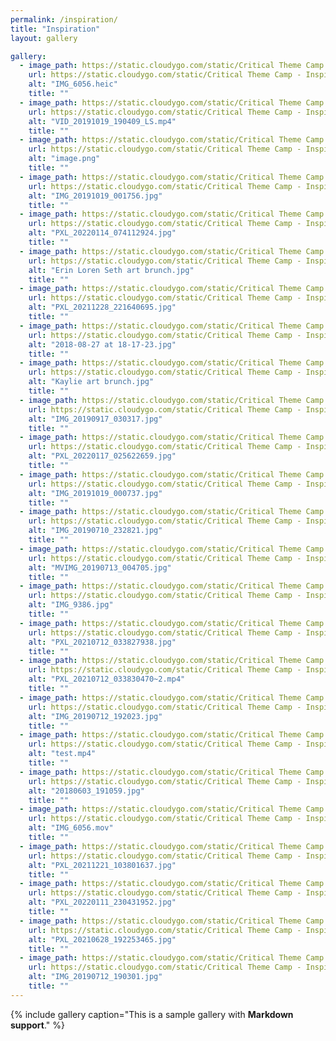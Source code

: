 ```yaml
---
permalink: /inspiration/
title: "Inspiration"
layout: gallery

gallery:
  - image_path: https://static.cloudygo.com/static/Critical Theme Camp - Inspiration/IMG_6056_thumb.heic
    url: https://static.cloudygo.com/static/Critical Theme Camp - Inspiration/IMG_6056.heic
    alt: "IMG_6056.heic"
    title: ""
  - image_path: https://static.cloudygo.com/static/Critical Theme Camp - Inspiration/VID_20191019_190409_LS_thumb.mp4
    url: https://static.cloudygo.com/static/Critical Theme Camp - Inspiration/VID_20191019_190409_LS.mp4
    alt: "VID_20191019_190409_LS.mp4"
    title: ""
  - image_path: https://static.cloudygo.com/static/Critical Theme Camp - Inspiration/image_thumb.png
    url: https://static.cloudygo.com/static/Critical Theme Camp - Inspiration/image.png
    alt: "image.png"
    title: ""
  - image_path: https://static.cloudygo.com/static/Critical Theme Camp - Inspiration/IMG_20191019_001756_thumb.jpg
    url: https://static.cloudygo.com/static/Critical Theme Camp - Inspiration/IMG_20191019_001756.jpg
    alt: "IMG_20191019_001756.jpg"
    title: ""
  - image_path: https://static.cloudygo.com/static/Critical Theme Camp - Inspiration/PXL_20220114_074112924_thumb.jpg
    url: https://static.cloudygo.com/static/Critical Theme Camp - Inspiration/PXL_20220114_074112924.jpg
    alt: "PXL_20220114_074112924.jpg"
    title: ""
  - image_path: https://static.cloudygo.com/static/Critical Theme Camp - Inspiration/Erin Loren Seth art brunch_thumb.jpg
    url: https://static.cloudygo.com/static/Critical Theme Camp - Inspiration/Erin Loren Seth art brunch.jpg
    alt: "Erin Loren Seth art brunch.jpg"
    title: ""
  - image_path: https://static.cloudygo.com/static/Critical Theme Camp - Inspiration/PXL_20211228_221640695_thumb.jpg
    url: https://static.cloudygo.com/static/Critical Theme Camp - Inspiration/PXL_20211228_221640695.jpg
    alt: "PXL_20211228_221640695.jpg"
    title: ""
  - image_path: https://static.cloudygo.com/static/Critical Theme Camp - Inspiration/2018-08-27 at 18-17-23_thumb.jpg
    url: https://static.cloudygo.com/static/Critical Theme Camp - Inspiration/2018-08-27 at 18-17-23.jpg
    alt: "2018-08-27 at 18-17-23.jpg"
    title: ""
  - image_path: https://static.cloudygo.com/static/Critical Theme Camp - Inspiration/Kaylie art brunch_thumb.jpg
    url: https://static.cloudygo.com/static/Critical Theme Camp - Inspiration/Kaylie art brunch.jpg
    alt: "Kaylie art brunch.jpg"
    title: ""
  - image_path: https://static.cloudygo.com/static/Critical Theme Camp - Inspiration/IMG_20190917_030317_thumb.jpg
    url: https://static.cloudygo.com/static/Critical Theme Camp - Inspiration/IMG_20190917_030317.jpg
    alt: "IMG_20190917_030317.jpg"
    title: ""
  - image_path: https://static.cloudygo.com/static/Critical Theme Camp - Inspiration/PXL_20220117_025622659_thumb.jpg
    url: https://static.cloudygo.com/static/Critical Theme Camp - Inspiration/PXL_20220117_025622659.jpg
    alt: "PXL_20220117_025622659.jpg"
    title: ""
  - image_path: https://static.cloudygo.com/static/Critical Theme Camp - Inspiration/IMG_20191019_000737_thumb.jpg
    url: https://static.cloudygo.com/static/Critical Theme Camp - Inspiration/IMG_20191019_000737.jpg
    alt: "IMG_20191019_000737.jpg"
    title: ""
  - image_path: https://static.cloudygo.com/static/Critical Theme Camp - Inspiration/IMG_20190710_232821_thumb.jpg
    url: https://static.cloudygo.com/static/Critical Theme Camp - Inspiration/IMG_20190710_232821.jpg
    alt: "IMG_20190710_232821.jpg"
    title: ""
  - image_path: https://static.cloudygo.com/static/Critical Theme Camp - Inspiration/MVIMG_20190713_004705_thumb.jpg
    url: https://static.cloudygo.com/static/Critical Theme Camp - Inspiration/MVIMG_20190713_004705.jpg
    alt: "MVIMG_20190713_004705.jpg"
    title: ""
  - image_path: https://static.cloudygo.com/static/Critical Theme Camp - Inspiration/IMG_9386_thumb.jpg
    url: https://static.cloudygo.com/static/Critical Theme Camp - Inspiration/IMG_9386.jpg
    alt: "IMG_9386.jpg"
    title: ""
  - image_path: https://static.cloudygo.com/static/Critical Theme Camp - Inspiration/PXL_20210712_033827938_thumb.jpg
    url: https://static.cloudygo.com/static/Critical Theme Camp - Inspiration/PXL_20210712_033827938.jpg
    alt: "PXL_20210712_033827938.jpg"
    title: ""
  - image_path: https://static.cloudygo.com/static/Critical Theme Camp - Inspiration/PXL_20210712_033830470~2_thumb.mp4
    url: https://static.cloudygo.com/static/Critical Theme Camp - Inspiration/PXL_20210712_033830470~2.mp4
    alt: "PXL_20210712_033830470~2.mp4"
    title: ""
  - image_path: https://static.cloudygo.com/static/Critical Theme Camp - Inspiration/IMG_20190712_192023_thumb.jpg
    url: https://static.cloudygo.com/static/Critical Theme Camp - Inspiration/IMG_20190712_192023.jpg
    alt: "IMG_20190712_192023.jpg"
    title: ""
  - image_path: https://static.cloudygo.com/static/Critical Theme Camp - Inspiration/test_thumb.mp4
    url: https://static.cloudygo.com/static/Critical Theme Camp - Inspiration/test.mp4
    alt: "test.mp4"
    title: ""
  - image_path: https://static.cloudygo.com/static/Critical Theme Camp - Inspiration/20180603_191059_thumb.jpg
    url: https://static.cloudygo.com/static/Critical Theme Camp - Inspiration/20180603_191059.jpg
    alt: "20180603_191059.jpg"
    title: ""
  - image_path: https://static.cloudygo.com/static/Critical Theme Camp - Inspiration/IMG_6056_thumb.mov
    url: https://static.cloudygo.com/static/Critical Theme Camp - Inspiration/IMG_6056.mov
    alt: "IMG_6056.mov"
    title: ""
  - image_path: https://static.cloudygo.com/static/Critical Theme Camp - Inspiration/PXL_20211221_103801637_thumb.jpg
    url: https://static.cloudygo.com/static/Critical Theme Camp - Inspiration/PXL_20211221_103801637.jpg
    alt: "PXL_20211221_103801637.jpg"
    title: ""
  - image_path: https://static.cloudygo.com/static/Critical Theme Camp - Inspiration/PXL_20220111_230431952_thumb.jpg
    url: https://static.cloudygo.com/static/Critical Theme Camp - Inspiration/PXL_20220111_230431952.jpg
    alt: "PXL_20220111_230431952.jpg"
    title: ""
  - image_path: https://static.cloudygo.com/static/Critical Theme Camp - Inspiration/PXL_20210628_192253465_thumb.jpg
    url: https://static.cloudygo.com/static/Critical Theme Camp - Inspiration/PXL_20210628_192253465.jpg
    alt: "PXL_20210628_192253465.jpg"
    title: ""
  - image_path: https://static.cloudygo.com/static/Critical Theme Camp - Inspiration/IMG_20190712_190301_thumb.jpg
    url: https://static.cloudygo.com/static/Critical Theme Camp - Inspiration/IMG_20190712_190301.jpg
    alt: "IMG_20190712_190301.jpg"
    title: ""
---
```


{% include gallery caption="This is a sample gallery with **Markdown support**." %}

